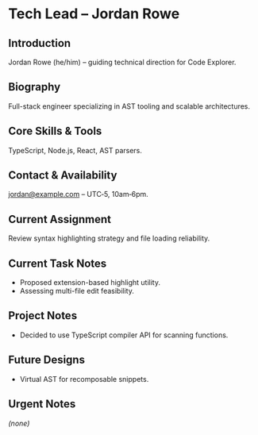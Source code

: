 # Tech Lead – Jordan Rowe

## Introduction
Jordan Rowe (he/him) – guiding technical direction for Code Explorer.

## Biography
Full-stack engineer specializing in AST tooling and scalable architectures.

## Core Skills & Tools
TypeScript, Node.js, React, AST parsers.

## Contact & Availability
jordan@example.com – UTC‑5, 10am‑6pm.

## Current Assignment
Review syntax highlighting strategy and file loading reliability.

## Current Task Notes
- Proposed extension-based highlight utility.
- Assessing multi-file edit feasibility.

## Project Notes
- Decided to use TypeScript compiler API for scanning functions.

## Future Designs
- Virtual AST for recomposable snippets.

## Urgent Notes
*(none)*
